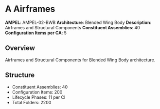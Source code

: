 # A Airframes

**AMPEL**: AMPEL-02-BWB
**Architecture**: Blended Wing Body
**Description**: Airframes and Structural Components
**Constituent Assemblies**: 40
**Configuration Items per CA**: 5

## Overview
Airframes and Structural Components for Blended Wing Body architecture.

## Structure
- Constituent Assemblies: 40
- Configuration Items: 200
- Lifecycle Phases: 11 per CI
- Total Folders: 2200
